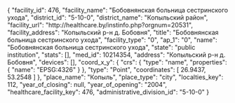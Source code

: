 {
    "facility_id": 476,
    "facility_name": "Бобовнянская больница сестринского ухода",
    "district_id": "5-10-0",
    "district_name": "Копыльский район",
    "facility_url": "http:\/\/healthcare.by\/instinfo.php?orgnum=20531",
    "facility_address": "Копыльский р-н д. Бобовня",
    "title": "Бобовнянская больница сестринского ухода",
    "facility_type": "0",
    "ap_1": "0",
    "name": "Бобовнянская больница сестринского ухода",
    "state": "public institution",
    "stats": [],
    "med_id": 10214354,
    "address": "Копыльский р-н д. Бобовня",
    "devices": [],
    "coord_x_y": {
        "crs": {
            "type": "name",
            "properties": {
                "name": "EPSG:4326"
            }
        },
        "type": "Point",
        "coordinates": [
            26.9437,
            53.2548
        ]
    },
    "place_name": "Копыль",
    "place_type": "city",
    "localties_key": 112,
    "year_of_closing": null,
    "year_of_opening": "2004",
    "healthcare_facility_key": 476,
    "administrative_division_id": "5-10-0"
}